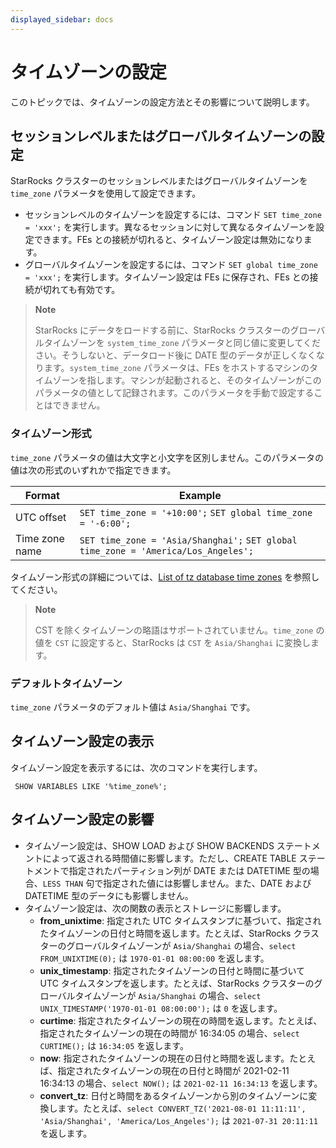 ```yaml
---
displayed_sidebar: docs
---
```


# タイムゾーンの設定

このトピックでは、タイムゾーンの設定方法とその影響について説明します。

## セッションレベルまたはグローバルタイムゾーンの設定

StarRocks クラスターのセッションレベルまたはグローバルタイムゾーンを `time_zone` パラメータを使用して設定できます。

- セッションレベルのタイムゾーンを設定するには、コマンド `SET time_zone = 'xxx';` を実行します。異なるセッションに対して異なるタイムゾーンを設定できます。FEs との接続が切れると、タイムゾーン設定は無効になります。
- グローバルタイムゾーンを設定するには、コマンド `SET global time_zone = 'xxx';` を実行します。タイムゾーン設定は FEs に保存され、FEs との接続が切れても有効です。

> **Note**
>
> StarRocks にデータをロードする前に、StarRocks クラスターのグローバルタイムゾーンを `system_time_zone` パラメータと同じ値に変更してください。そうしないと、データロード後に DATE 型のデータが正しくなくなります。`system_time_zone` パラメータは、FEs をホストするマシンのタイムゾーンを指します。マシンが起動されると、そのタイムゾーンがこのパラメータの値として記録されます。このパラメータを手動で設定することはできません。

### タイムゾーン形式

`time_zone` パラメータの値は大文字と小文字を区別しません。このパラメータの値は次の形式のいずれかで指定できます。

| **Format**     | **Example**                                                  |
| -------------- | ------------------------------------------------------------ |
| UTC offset     | `SET time_zone = '+10:00';` `SET global time_zone = '-6:00';` |
| Time zone name | `SET time_zone = 'Asia/Shanghai';` `SET global time_zone = 'America/Los_Angeles';` |

タイムゾーン形式の詳細については、[List of tz database time zones](https://en.wikipedia.org/wiki/List_of_tz_database_time_zones) を参照してください。

> **Note**
>
> CST を除くタイムゾーンの略語はサポートされていません。`time_zone` の値を `CST` に設定すると、StarRocks は `CST` を `Asia/Shanghai` に変換します。

### デフォルトタイムゾーン

`time_zone` パラメータのデフォルト値は `Asia/Shanghai` です。

## タイムゾーン設定の表示

タイムゾーン設定を表示するには、次のコマンドを実行します。

```plaintext
 SHOW VARIABLES LIKE '%time_zone%';
```

## タイムゾーン設定の影響

- タイムゾーン設定は、SHOW LOAD および SHOW BACKENDS ステートメントによって返される時間値に影響します。ただし、CREATE TABLE ステートメントで指定されたパーティション列が DATE または DATETIME 型の場合、`LESS THAN` 句で指定された値には影響しません。また、DATE および DATETIME 型のデータにも影響しません。
- タイムゾーン設定は、次の関数の表示とストレージに影響します。
  - **from_unixtime**: 指定された UTC タイムスタンプに基づいて、指定されたタイムゾーンの日付と時間を返します。たとえば、StarRocks クラスターのグローバルタイムゾーンが `Asia/Shanghai` の場合、`select FROM_UNIXTIME(0);` は `1970-01-01 08:00:00` を返します。
  - **unix_timestamp**: 指定されたタイムゾーンの日付と時間に基づいて UTC タイムスタンプを返します。たとえば、StarRocks クラスターのグローバルタイムゾーンが `Asia/Shanghai` の場合、`select UNIX_TIMESTAMP('1970-01-01 08:00:00');` は `0` を返します。
  - **curtime**: 指定されたタイムゾーンの現在の時間を返します。たとえば、指定されたタイムゾーンの現在の時間が 16:34:05 の場合、`select CURTIME();` は `16:34:05` を返します。
  - **now**: 指定されたタイムゾーンの現在の日付と時間を返します。たとえば、指定されたタイムゾーンの現在の日付と時間が 2021-02-11 16:34:13 の場合、`select NOW();` は `2021-02-11 16:34:13` を返します。
  - **convert_tz**: 日付と時間をあるタイムゾーンから別のタイムゾーンに変換します。たとえば、`select CONVERT_TZ('2021-08-01 11:11:11', 'Asia/Shanghai', 'America/Los_Angeles');` は `2021-07-31 20:11:11` を返します。